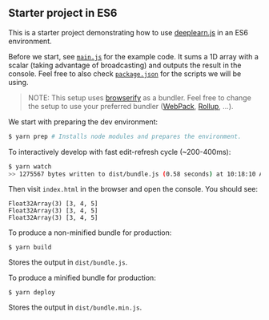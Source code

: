 ## Starter project in ES6

This is a starter project demonstrating how to use
[deeplearn.js](https://deeplearn.js) in an ES6 environment.

Before we start, see [`main.js`](./main.js) for the example code. It sums a 1D
array with a scalar (taking advantage of broadcasting) and outputs the result
in the console. Feel free to also check [`package.json`](./package.json) for the
scripts we will be using.

> NOTE: This setup uses [browserify](http://browserify.org/) as a bundler.
Feel free to change the setup to use your preferred bundler
([WebPack](https://webpack.github.io/), [Rollup](https://rollupjs.org/), ...).

We start with preparing the dev environment:

```bash
$ yarn prep # Installs node modules and prepares the environment.
```

To interactively develop with fast edit-refresh cycle (~200-400ms):

```bash
$ yarn watch
>> 1275567 bytes written to dist/bundle.js (0.58 seconds) at 10:18:10 AM
```

Then visit `index.html` in the browser and open the console. You should see:

```
Float32Array(3) [3, 4, 5]
Float32Array(3) [3, 4, 5]
Float32Array(3) [3, 4, 5]
```

To produce a non-minified bundle for production:

```
$ yarn build
```

Stores the output in `dist/bundle.js`.

To produce a minified bundle for production:

```
$ yarn deploy
```

Stores the output in `dist/bundle.min.js`.
